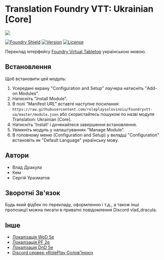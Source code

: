 # Translation Foundry VTT: Ukrainian [Core]
![](https://foundryvtt.com/static/assets/icons/fvtt.png?raw=true)

[![Foundry Shield]][Foundry URL]
[![Version]][Version URL]
[![License]][URL]

Переклад інтерфейсу [Foundry Virtual Tabletop](http://foundryvtt.com) українською мовою.

## Встановлення
Щоб встановити цей модуль:
1.  Усередині екрану "Configuration and Setup" лаучера натисніть "Add-on Modules".
2.  Натисніть "Install Module".
3.  В полі "Manifest URL" вставте наступне посилання: `https://raw.githubusercontent.com/roleplaysolovinoiu/Foundryvtt-ua/master/module.json` або скористайтесь пошуком по назві модуля Translation: Ukrainian [Core].
4.  Натисніть 'Install' і дочекайтеся завершення встановлення.
5.  Увімкніть модуль у налаштуваннях "Manage Module".
6.  В головному меню (Configuration and Setup) у вкладці "Configuration" встановіть як "Default Language" українську мову.

## Автори
 - Влад Дракула
 - Кем
 - Сергій Уразматов

## Зворотні Зв'язок
Будь який фідбек по перекладу, оформленню і т.д., а також інші пропозиції можна писати в приватні повідомлення Discord vlad_dracula.

## Інше
 - [Локалізація WoD 5e](https://github.com/InqShanila/vtm5e-ukrainian)
 - [Локалізація PF 2e](https://github.com/reyzor1991/foundry-vtt-uk)
 - [Локалізація DnD 5e](https://github.com/GMonlineua/Foundry-ua-dnd5e)
 - [Discord сервер «RolePlay Солов'їною»](https://discord.gg/pMTtejFJJv)

[Foundry Shield]: https://img.shields.io/badge/Foundry-11-orange?style=flat-square
[Foundry URL]: https://foundryvtt.com

[Version]: https://img.shields.io/badge/Version-1.2-informational?style=flat-square
[Version URL]: https://github.com/GMonlineua/Foundry-ua-dnd5e

[License]: https://img.shields.io/badge/License-MIT-green?style=flat-square
[URL]: https://github.com/roleplaysolovinoiu/Foundryvtt-ua
